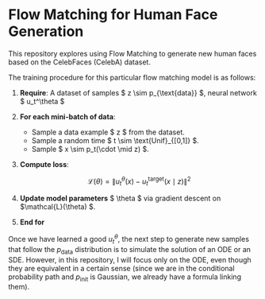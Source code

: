 # Flow Matching for Human Face Generation

This repository explores using Flow Matching to generate new human faces based on the CelebFaces (CelebA) dataset.

The training procedure for this particular flow matching model is as follows:

1. **Require**: A dataset of samples $ z \sim p_{\text{data}} $, neural network $ u_t^\theta $
   
2. **For each mini-batch of data**:

   - Sample a data example $ z $ from the dataset.
   - Sample a random time $ t \sim \text{Unif}_{[0,1]} $.
   - Sample $ x \sim p_t(\cdot \mid z) $.

3. **Compute loss**:

   $$
   \mathcal{L}(\theta) = \left\| u_t^\theta(x) - u_t^{\text{target}}(x \mid z) \right\|^2
   $$

4. **Update model parameters** $ \theta $ via gradient descent on $\mathcal{L}(\theta) $.

5. **End for**


Once we have learned a good $u_t^\theta$, the next step to generate new samples that follow the $p_{\text{data}}$ distribution is to simulate the solution of an ODE or an SDE. However, in this repository, I will focus only on the ODE, even though they are equivalent in a certain sense (since we are in the conditional probability path and $p_{\text{init}}$ is Gaussian, we already have a formula linking them).


